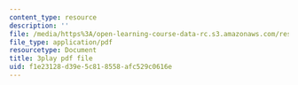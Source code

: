 ```yaml
---
content_type: resource
description: ''
file: /media/https%3A/open-learning-course-data-rc.s3.amazonaws.com/res-6-012-introduction-to-probability-spring-2018/f1e23128d39e5c818558afc529c0616e_RgGFvOpcQXY.pdf
file_type: application/pdf
resourcetype: Document
title: 3play pdf file
uid: f1e23128-d39e-5c81-8558-afc529c0616e
---
```

